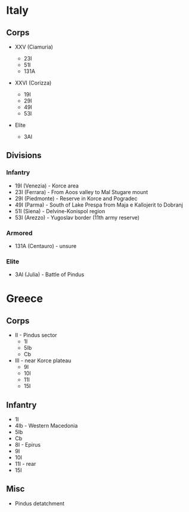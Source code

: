 # Italy

## Corps

* XXV (Ciamuria)
  * 23I
  * 51I
  * 131A

* XXVI (Corizza)
  * 19I
  * 29I
  * 49I
  * 53I

* Elite
  * 3Al

## Divisions

### Infantry

* 19I (Venezia) - Korce area
* 23I (Ferrara) - From Aoos valley to Mal Stugare mount
* 29I (Piedmonte) - Reserve in Korce and Pogradec
* 49I (Parma) - South of Lake Prespa from Maja e Kallojerit to Dobranj
* 51I (Siena) - Delvine-Konispol region
* 53I (Arezzo) - Yugoslav border (11th army reserve)

### Armored

* 131A (Centauro) - unsure

### Elite

* 3Al (Julia) - Battle of Pindus

# Greece

## Corps

* II - Pindus sector
  * 1I
  * 5Ib
  * Cb
* III - near Korce plateau
  * 9I
  * 10I
  * 11I
  * 15I

## Infantry

* 1I
* 4Ib - Western Macedonia
* 5Ib
* Cb
* 8I - Epirus
* 9I
* 10I
* 11I - rear
* 15I

## Misc

* Pindus detatchment
